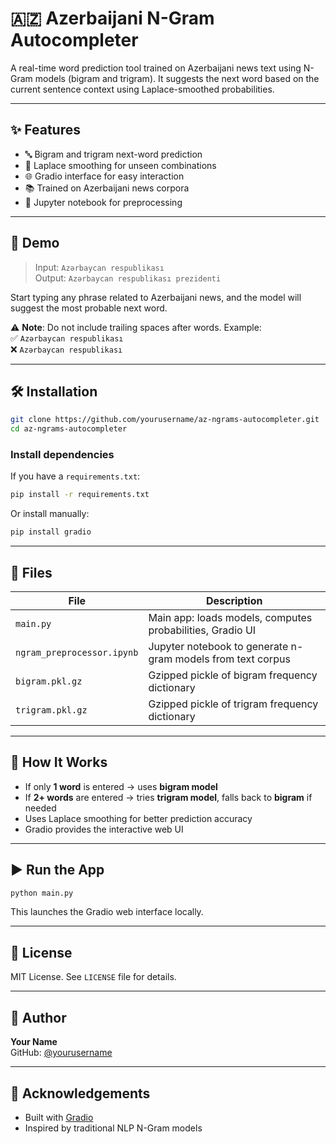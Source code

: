 # 🇦🇿 Azerbaijani N-Gram Autocompleter

A real-time word prediction tool trained on Azerbaijani news text using N-Gram models (bigram and trigram). It suggests the next word based on the current sentence context using Laplace-smoothed probabilities.



---

## ✨ Features

- 🔤 Bigram and trigram next-word prediction  
- 🧠 Laplace smoothing for unseen combinations  
- 🌐 Gradio interface for easy interaction  
- 📚 Trained on Azerbaijani news corpora  
- 🧪 Jupyter notebook for preprocessing  

---

## 🚀 Demo

> Input: `Azərbaycan respublikası`  
> Output: `Azərbaycan respublikası prezidenti`

Start typing any phrase related to Azerbaijani news, and the model will suggest the most probable next word.

⚠️ **Note**: Do not include trailing spaces after words. Example:  
✅ `Azərbaycan respublikası`  
❌ `Azərbaycan respublikası `

---

## 🛠️ Installation

```bash
git clone https://github.com/yourusername/az-ngrams-autocompleter.git
cd az-ngrams-autocompleter
```

### Install dependencies

If you have a `requirements.txt`:

```bash
pip install -r requirements.txt
```

Or install manually:

```bash
pip install gradio
```

---

## 📁 Files

| File                      | Description                                                        |
|---------------------------|--------------------------------------------------------------------|
| `main.py`                 | Main app: loads models, computes probabilities, Gradio UI          |
| `ngram_preprocessor.ipynb`| Jupyter notebook to generate n-gram models from text corpus        |
| `bigram.pkl.gz`           | Gzipped pickle of bigram frequency dictionary                      |
| `trigram.pkl.gz`          | Gzipped pickle of trigram frequency dictionary                     |

---

## 🧠 How It Works

- If only **1 word** is entered → uses **bigram model**  
- If **2+ words** are entered → tries **trigram model**, falls back to **bigram** if needed  
- Uses Laplace smoothing for better prediction accuracy  
- Gradio provides the interactive web UI  

---

## ▶️ Run the App

```bash
python main.py
```

This launches the Gradio web interface locally.

---

## 🪪 License

MIT License. See `LICENSE` file for details.

---

## 👤 Author

**Your Name**  
GitHub: [@yourusername](https://github.com/yourusername)

---

## 🙌 Acknowledgements

- Built with [Gradio](https://gradio.app)  
- Inspired by traditional NLP N-Gram models  
